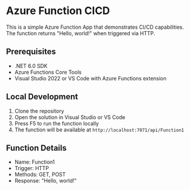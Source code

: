 # Azure Function CICD

This is a simple Azure Function App that demonstrates CI/CD capabilities. The function returns "Hello, world!" when triggered via HTTP.

## Prerequisites

- .NET 6.0 SDK
- Azure Functions Core Tools
- Visual Studio 2022 or VS Code with Azure Functions extension

## Local Development

1. Clone the repository
2. Open the solution in Visual Studio or VS Code
3. Press F5 to run the function locally
4. The function will be available at `http://localhost:7071/api/Function1`

## Function Details

- Name: Function1
- Trigger: HTTP
- Methods: GET, POST
- Response: "Hello, world!" 